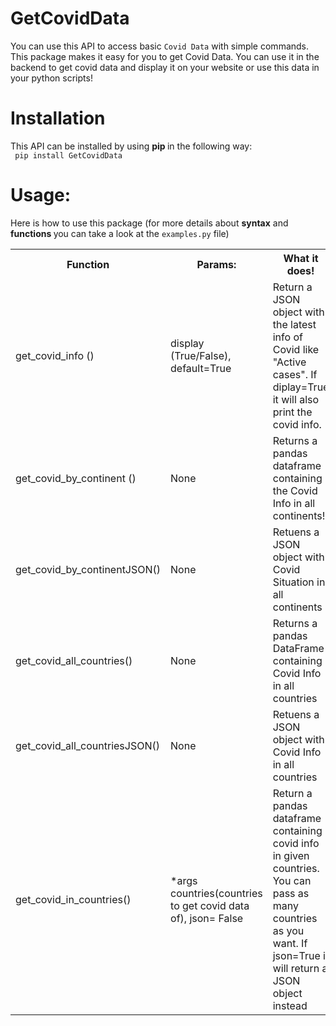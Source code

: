 # GetCovidData

You can use this API to access basic `Covid Data` with simple commands. <br>
This package makes it easy for you to get Covid Data. You can use it in the backend to get covid data and display it on your website or use this data in your python scripts!

<h1> Installation </h1>

This API can be installed by using <b> pip </b> in the following way: <br>
<code> pip install GetCovidData </code>
 
 <h1>Usage:</h1>

Here is how to use this package (for more details about <b> syntax</b> and <b> functions </b>  you can take a look at the <code>examples.py</code> file)

<table>
<tr><th>Function</th><th>Params:</th><th>What it does!</th></tr>
<tr><td>get_covid_info ()</td><td> display (True/False), default=True</td><td>Return a JSON object with the latest info of Covid like "Active cases". If diplay=True it will also print the covid info.</td></tr>
<tr><td>get_covid_by_continent ()</td><td>None</td><td>Returns a pandas dataframe containing the Covid Info in all continents!</td></tr>
<tr><td>get_covid_by_continentJSON()</td><td>None</td><td>Retuens a JSON object with Covid Situation in all continents</td></tr>
<tr><td>get_covid_all_countries()</td><td>None</td><td>Returns a pandas DataFrame containing Covid Info in all countries</td></tr>
<tr><td>get_covid_all_countriesJSON()</td><td>None</td><td>Retuens a JSON object with Covid Info in all countries</td></tr>
<tr><td>get_covid_in_countries()</td><td>*args countries(countries to get covid data of), json= False</td><td>Return a pandas dataframe containing covid info in given countries. You can pass as many countries as you want. If json=True it will return a JSON object instead</td></tr>
</table>
